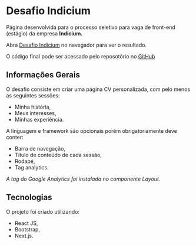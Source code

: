 # Desafio Indicium

Página desenvolvida para o processo seletivo para  vaga de front-end (estágio) da empresa **Indicium.**

Abra [Desafio Indicium](https://desafio-indicum.vercel.app/) no navegador para ver o resultado.

O código final pode ser acessado pelo reposotório no [GitHub](https://github.com/gabieller/desafio-indicum)


## Informações Gerais

O desafio consiste em criar uma página CV personalizada, com pelo menos as seguintes sessões: 

* Minha história,
* Meus interesses,
* Minhas experiência.

A linguagem e framework são opcionais porém obrigatoriamente deve conter: 

* Barra de navegação,
* Título de conteúdo de cada sessão,
* Rodapé,
* Tag analytics.


*A tag do Google Analytics foi instalada no componente Layout.*

## Tecnologias 

O projeto foi criado utilizando: 

* React JS,
* Bootstrap,
* Next.js.